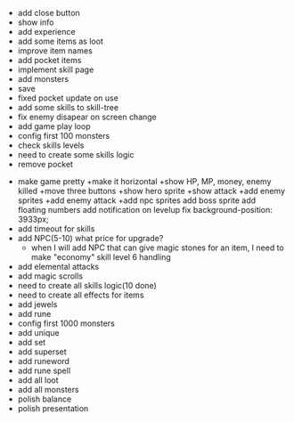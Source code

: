 + add close button
+ show info
+ add experience
+ add some items as loot
+ improve item names
+ add pocket items
+ implement skill page
+ add monsters
+ save
+ fixed pocket update on use
+ add some skills to skill-tree
+ fix enemy disapear on screen change
+ add game play loop
+ config first 100 monsters
+ check skills levels
+ need to create some skills logic
+ remove pocket
- make game pretty
    +make it horizontal
    +show HP, MP, money, enemy killed
    +move three buttons
    +show hero sprite
    +show attack
    +add enemy sprites
    +add enemy attack
    +add npc sprites
    add boss sprite
    add floating numbers
    add notification on levelup
    fix background-position: 3933px;
- add timeout for skills
- add NPC(5-10)
    what price for upgrade?
    - when I will add NPC that can give magic stones for an item, I need to make "economy" skill level 6 handling
- add elemental attacks
- add magic scrolls
- need to create all skills logic(10 done)
- need to create all effects for items
- add jewels
- add rune
- config first 1000 monsters
- add unique
- add set
- add superset
- add runeword
- add rune spell
- add all loot
- add all monsters
- polish balance
- polish presentation